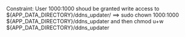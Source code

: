 Constraint:
User 1000:1000 shoud be granted write access to ${APP_DATA_DIRECTORY}/ddns_updater/ 
==> 
sudo chown 1000:1000 ${APP_DATA_DIRECTORY}/ddns_updater
and then 
chmod u+w ${APP_DATA_DIRECTORY}/ddns_updater

